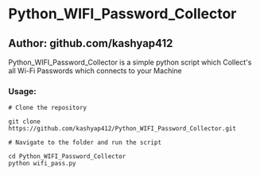 # Python_WIFI_Password_Collector

## Author: github.com/kashyap412

  Python_WIFI_Password_Collector is a simple python script which Collect's all Wi-Fi Passwords which connects to your Machine

### Usage:
```
# Clone the repository

git clone https://github.com/kashyap412/Python_WIFI_Password_Collector.git

# Navigate to the folder and run the script

cd Python_WIFI_Password_Collector
python wifi_pass.py

```
